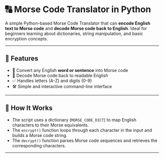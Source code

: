
# 🔠 Morse Code Translator in Python

A simple Python-based Morse Code Translator that can **encode English text to Morse code** and **decode Morse code back to English**. Ideal for beginners learning about dictionaries, string manipulation, and basic encryption concepts.

---

## 📌 Features

- 🔡 Convert any English **word or sentence** into Morse code
- 🔁 Decode Morse code back to readable English
- ✅ Handles letters (A-Z) and digits (0-9)
- 🛠 Simple and interactive command-line interface

---



## 🧠 How It Works

- The script uses a dictionary (`MORSE_CODE_DICT`) to map English characters to their Morse equivalents.
- The `encrypt()` function loops through each character in the input and builds a Morse code string.
- The `decrypt()` function parses Morse code sequences and retrieves the corresponding characters.

---







